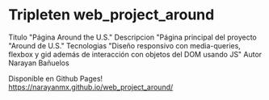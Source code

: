 # Tripleten web_project_around


Titulo "Página Around the U.S."
Descripcion "Página principal del proyecto "Around de U.S."
Tecnologias "Diseño responsivo con media-queries, flexbox y gid además de interacción con objetos del DOM usando JS"
Autor Narayan Bañuelos

Disponible en Github Pages! https://narayanmx.github.io/web_project_around/
